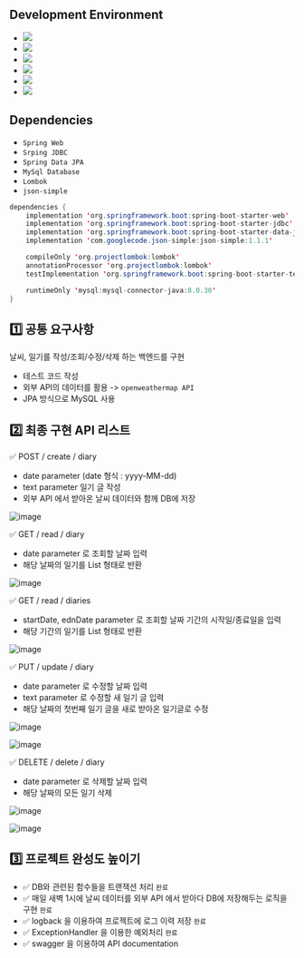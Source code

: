 
## Development Environment

- <img src="https://img.shields.io/badge/Windows-blue?style=flat&logo=windows&logoColor=white"/> 
- <img src="https://img.shields.io/badge/intellij-red?style=flat&logo=intellijidea&logoColor=white"/> 
- <img src="https://img.shields.io/badge/JDK_1.8-red?style=flat&logo=&logoColor=white"/>
- <img src="https://img.shields.io/badge/MySQL-blue?style=flat&logo=mysql&logoColor=white"/>
- <img src="https://img.shields.io/badge/Gradle-blue?style=flat&logo=gradle&logoColor=white"/>
- <img src="https://img.shields.io/badge/Github-grey?style=flat&logo=github&logoColor=white"/>

## Dependencies
- ````Spring Web````
- ````Srping JDBC````
- ````Spring Data JPA````
- ````MySql Database````
- ````Lombok````
- ````json-simple````

```java
dependencies {
	implementation 'org.springframework.boot:spring-boot-starter-web'
	implementation 'org.springframework.boot:spring-boot-starter-jdbc'
	implementation 'org.springframework.boot:spring-boot-starter-data-jpa'
	implementation 'com.googlecode.json-simple:json-simple:1.1.1'

	compileOnly 'org.projectlombok:lombok'
	annotationProcessor 'org.projectlombok:lombok'
	testImplementation 'org.springframework.boot:spring-boot-starter-test'

	runtimeOnly 'mysql:mysql-connector-java:8.0.30'
}
```

## 1️⃣ 공통 요구사항

날씨, 일기를 작성/조회/수정/삭제 하는 백엔드를 구현

- 테스트 코드 작성
- 외부 API의 데이터를 활용 -> ````openweathermap API```` 
- JPA 방식으로 MySQL 사용

## 2️⃣ 최종 구현 API 리스트

✅ POST / create / diary
- date parameter (date 형식 : yyyy-MM-dd)
- text parameter 일기 글 작성
- 외부 API 에서 받아온 날씨 데이터와 함께 DB에 저장

![image](https://github.com/jinyngg/weather-project/assets/96164211/f2608648-5d3e-4b65-8aec-a5c191a6c7e5)

✅ GET / read / diary
- date parameter 로 조회할 날짜 입력
- 해당 날짜의 일기를 List 형태로 반환

![image](https://github.com/jinyngg/weather-project/assets/96164211/820ee489-7569-4047-9b43-f46af27a59b9)

✅ GET / read / diaries
- startDate, ednDate parameter 로 조회할 날짜 기간의 시작일/종료일을 입력
- 해당 기간의 일기를 List 형태로 반환

![image](https://github.com/jinyngg/weather-project/assets/96164211/108623e8-beb4-44d7-8ffe-787ea2a46cf6)

✅ PUT / update / diary
- date parameter 로 수정할 날짜 입력
- text parameter 로 수정할 새 일기 글 입력
- 해당 날짜의 첫번째 일기 글을 새로 받아온 일기글로 수정

![image](https://github.com/jinyngg/weather-project/assets/96164211/476953f2-ba25-4efb-b88f-f88b87bb1543)

![image](https://github.com/jinyngg/weather-project/assets/96164211/fefe4c51-2d99-4a02-9a16-00a3a7a77d3a)

✅ DELETE / delete / diary
- date parameter 로 삭제할 날짜 입력
- 해당 날짜의 모든 일기 삭제

![image](https://github.com/jinyngg/weather-project/assets/96164211/9a8f52a0-a634-4d29-908a-ea9c02934763)

![image](https://github.com/jinyngg/weather-project/assets/96164211/30cf14e8-7800-4351-8b74-b8010dbc1b19)

## 3️⃣ 프로젝트 완성도 높이기

- ✅ DB와 관련된 함수들을 트랜잭션 처리 ````완료````
- ✅ 매일 새벽 1시에 날씨 데이터를 외부 API 에서 받아다 DB에 저장해두는 로직을 구현 ````완료````
- ✅ logback 을 이용하여 프로젝트에 로그 이력 저장 ````완료````
- ✅ ExceptionHandler 을 이용한 예외처리 ````완료````
- ✅ swagger 을 이용하여 API documentation

